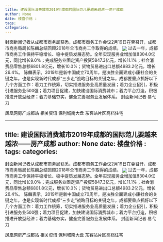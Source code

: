 ```yaml
---
title: 建设国际消费城市2019年成都的国际范儿要越来越浓——房产成都
author: None
date: 楼盘价格 : 
tags: 
categories: 
---
```

                        
<!-- more -->
封面新闻记者从成都市商务局获悉，成都市商务工作会议2月19日在蓉召开，成都市商务局局长陈麟总结回顾2018年全市商务工作取得的成绩。
<img align="center" border="0" src="//s2.ifengimg.com/2019/02/21/fd2db8de6e1b6e56fea4711f164892bd.jpg" />
过去一年，成都市商务工作保持平稳增长、稳中提质发展态势。全年实现服务业增加值8304.0亿元，同比增长9.0%；完成服务业固定资产投资5847.3亿元，增长11.1%；社会消费品零售总额6801.8亿元，增长10.0%；货物贸易进出口总额4983.2亿元，增长26.4%。
陈麟表示，2019年是新中国成立70周年，是决胜全面建成小康社会的关键之年，也是实现新时代成都“三步走”战略目标的关键之年，成都要重点抓好以下几个方面工作：着力工作统筹，切实推进服务业高质量发展；着力企业招引，积极引进服务业500强；着力项目促建，加快建设国际消费城市；着力平台打造，积极推进开放型经济；着力基础夯实，健全完善服务业发展体系。
封面新闻记者 易弋力
                        
                        
                        
                        
                                        
                    
                    
                
                    
                    
                    
                
                    
                
凤凰网房产成都站
相关资讯
保利城南大盘
东客站片区高档住宅
	                        
	                    
	                        
	                    
---
title: 建设国际消费城市2019年成都的国际范儿要越来越浓——房产成都
author: None
date: 楼盘价格 : 
tags: 
categories: 
---
                        
<!-- more -->
封面新闻记者从成都市商务局获悉，成都市商务工作会议2月19日在蓉召开，成都市商务局局长陈麟总结回顾2018年全市商务工作取得的成绩。
<img align="center" border="0" src="//s2.ifengimg.com/2019/02/21/fd2db8de6e1b6e56fea4711f164892bd.jpg" />
过去一年，成都市商务工作保持平稳增长、稳中提质发展态势。全年实现服务业增加值8304.0亿元，同比增长9.0%；完成服务业固定资产投资5847.3亿元，增长11.1%；社会消费品零售总额6801.8亿元，增长10.0%；货物贸易进出口总额4983.2亿元，增长26.4%。
陈麟表示，2019年是新中国成立70周年，是决胜全面建成小康社会的关键之年，也是实现新时代成都“三步走”战略目标的关键之年，成都要重点抓好以下几个方面工作：着力工作统筹，切实推进服务业高质量发展；着力企业招引，积极引进服务业500强；着力项目促建，加快建设国际消费城市；着力平台打造，积极推进开放型经济；着力基础夯实，健全完善服务业发展体系。
封面新闻记者 易弋力
                        
                        
                        
                        
                                        
                    
                    
                
                    
                    
                    
                
                    
                
凤凰网房产成都站
相关资讯
保利城南大盘
东客站片区高档住宅
	                        
	                    
	                        
	                    
